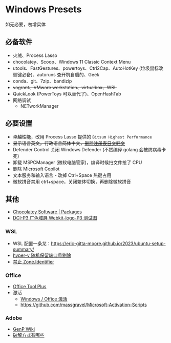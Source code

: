 # Windows Presets

如无必要，勿增实体

## 必备软件
- 火绒、Process Lasso
- chocolatey、Scoop、Windows 11 Classic Context Menu
- utools、FastGestures、powertoys、Ctrl2Cap、AutoHotKey (垃圾鼠标改侧键必备)、autoruns 查开机自启的、Geek
- conda、git、7zip、bandizip
- ~~vagrant、VMware workstation、virtualbox、WSL~~
- ~~QuickLook~~ (PowerToys 可以替代了)、OpenHashTab
- 网络调试
  - NETworkManager

## 必要设置
- ~~卓越性能~~，改用 Process Lasso 提供的 `Bitsum Highest Performance`
- ~~显示语言英文，行政语言简体中文，[删除注册表日文韩文](https://zhuanlan.zhihu.com/p/502139239)~~
- Defender Control 关闭 Windows Defender (不然编译 golang 会被防病毒卡死)
- 卸载 MSPCManager (微软电脑管家)，编译时候扫文件抢了 CPU
- 删除 Microsoft Copilot
- 文本服务和输入语言 - 改掉 Ctrl+Space 热键占用
- 微软拼音禁用 ctrl+space，关闭繁体切换，再删除微软拼音

## 其他
- [Chocolatey Software | Packages](https://community.chocolatey.org/packages)
- [DCI-P3 广色域屏 Webkit-logo-P3 测试图](https://v2ex.com/t/622454#r_16034770)

### WSL
- WSL 配置一条龙：https://eric-gitta-moore.github.io/2023/ubuntu-setup-summary/
- [hyper-v 随机保留端口号剔除](https://juejin.cn/post/7214854106179321911)
- [禁止 Zone.Identifier](https://github.com/microsoft/WSL/issues/7456#issuecomment-1172877312)

### Office
- [Office Tool Plus](https://otp.landian.vip/zh-cn/)
- 激活
  - [Windows / Office 激活](https://github.com/zbezj/HEU_KMS_Activator/releases)
  - https://github.com/massgravel/Microsoft-Activation-Scripts

### Adobe
- [GenP Wiki](https://www.reddit.com/r/GenP/wiki/index/)
- [破解方式有哪些](https://www.reddit.com/r/GenP/wiki/patchmethods/)
